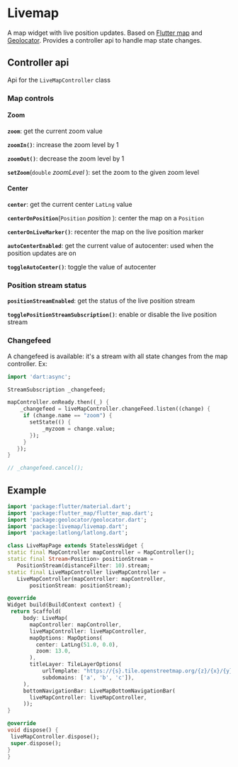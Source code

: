 # Livemap

A map widget with live position updates. Based on [Flutter map](https://github.com/johnpryan/flutter_map) and [Geolocator](https://github.com/BaseflowIT/flutter-geolocator). Provides a controller api to handle map state changes.

## Controller api

Api for the `LiveMapController` class

### Map controls

#### Zoom

**`zoom`**: get the current zoom value

**`zoomIn()`**: increase the zoom level by 1

**`zoomOut()`**: decrease the zoom level by 1

**`setZoom`**(`double` *zoomLevel* ): set the zoom to the given zoom level

#### Center

**`center`**: get the current center `LatLng` value

**`centerOnPosition`**(`Position` *position* ): center the map on a `Position`

**`centerOnLiveMarker()`**: recenter the map on the live position marker

**`autoCenterEnabled`**: get the current value of autocenter: used when the position updates are on

**`toggleAutoCenter()`**: toggle the value of autocenter

### Position stream status

**`positionStreamEnabled`**: get the status of the live position stream

**`togglePositionStreamSubscription()`**: enable or disable the live position stream

### Changefeed

A changefeed is available: it's a stream with all state changes from the map controller. Ex:

   ```dart
   import 'dart:async';

   StreamSubscription _changefeed;

   mapController.onReady.then((_) {
       _changefeed = liveMapController.changeFeed.listen((change) {
        if (change.name == "zoom") {
          setState(() {
              _myzoom = change.value;
          });
        }
      });
   }

   // _changefeed.cancel();
   ```


## Example

   ```dart
import 'package:flutter/material.dart';
import 'package:flutter_map/flutter_map.dart';
import 'package:geolocator/geolocator.dart';
import 'package:livemap/livemap.dart';
import 'package:latlong/latlong.dart';

class LiveMapPage extends StatelessWidget {
  static final MapController mapController = MapController();
  static final Stream<Position> positionStream =
      PositionStream(distanceFilter: 10).stream;
  static final LiveMapController liveMapController =
      LiveMapController(mapController: mapController,
          positionStream: positionStream);

  @override
  Widget build(BuildContext context) {
    return Scaffold(
        body: LiveMap(
          mapController: mapController,
          liveMapController: liveMapController,
          mapOptions: MapOptions(
            center: LatLng(51.0, 0.0),
            zoom: 13.0,
          ),
          titleLayer: TileLayerOptions(
              urlTemplate: "https://{s}.tile.openstreetmap.org/{z}/{x}/{y}.png",
              subdomains: ['a', 'b', 'c']),
        ),
        bottomNavigationBar: LiveMapBottomNavigationBar(
          liveMapController: liveMapController,
        ));
  }

  @override
  void dispose() {
    liveMapController.dispose();
    super.dispose();
  }
}
   ```

